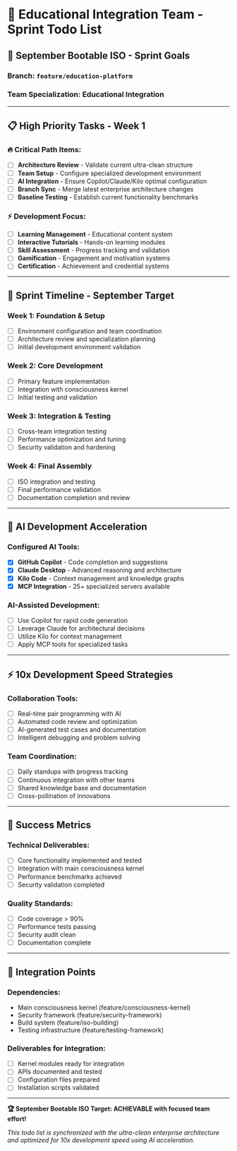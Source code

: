 # 🎯 **Educational Integration Team - Sprint Todo List**

## **🚀 September Bootable ISO - Sprint Goals**

### **Branch: `feature/education-platform`**
### **Team Specialization: Educational Integration**

---

## **📋 High Priority Tasks - Week 1**

### **🔥 Critical Path Items:**
- [ ] **Architecture Review** - Validate current ultra-clean structure
- [ ] **Team Setup** - Configure specialized development environment
- [ ] **AI Integration** - Ensure Copilot/Claude/Kilo optimal configuration
- [ ] **Branch Sync** - Merge latest enterprise architecture changes
- [ ] **Baseline Testing** - Establish current functionality benchmarks

### **⚡ Development Focus:**
- [ ] **Learning Management** - Educational content system
- [ ] **Interactive Tutorials** - Hands-on learning modules
- [ ] **Skill Assessment** - Progress tracking and validation
- [ ] **Gamification** - Engagement and motivation systems
- [ ] **Certification** - Achievement and credential systems

---

## **📅 Sprint Timeline - September Target**

### **Week 1: Foundation & Setup**
- [ ] Environment configuration and team coordination
- [ ] Architecture review and specialization planning
- [ ] Initial development environment validation

### **Week 2: Core Development**
- [ ] Primary feature implementation
- [ ] Integration with consciousness kernel
- [ ] Initial testing and validation

### **Week 3: Integration & Testing**
- [ ] Cross-team integration testing
- [ ] Performance optimization and tuning
- [ ] Security validation and hardening

### **Week 4: Final Assembly**
- [ ] ISO integration and testing
- [ ] Final performance validation
- [ ] Documentation completion and review

---

## **🤖 AI Development Acceleration**

### **Configured AI Tools:**
- [x] **GitHub Copilot** - Code completion and suggestions
- [x] **Claude Desktop** - Advanced reasoning and architecture
- [x] **Kilo Code** - Context management and knowledge graphs
- [x] **MCP Integration** - 25+ specialized servers available

### **AI-Assisted Development:**
- [ ] Use Copilot for rapid code generation
- [ ] Leverage Claude for architectural decisions
- [ ] Utilize Kilo for context management
- [ ] Apply MCP tools for specialized tasks

---

## **⚡ 10x Development Speed Strategies**

### **Collaboration Tools:**
- [ ] Real-time pair programming with AI
- [ ] Automated code review and optimization
- [ ] AI-generated test cases and documentation
- [ ] Intelligent debugging and problem solving

### **Team Coordination:**
- [ ] Daily standups with progress tracking
- [ ] Continuous integration with other teams
- [ ] Shared knowledge base and documentation
- [ ] Cross-pollination of innovations

---

## **🎯 Success Metrics**

### **Technical Deliverables:**
- [ ] Core functionality implemented and tested
- [ ] Integration with main consciousness kernel
- [ ] Performance benchmarks achieved
- [ ] Security validation completed

### **Quality Standards:**
- [ ] Code coverage > 90%
- [ ] Performance tests passing
- [ ] Security audit clean
- [ ] Documentation complete

---

## **🔗 Integration Points**

### **Dependencies:**
- Main consciousness kernel (feature/consciousness-kernel)
- Security framework (feature/security-framework)
- Build system (feature/iso-building)
- Testing infrastructure (feature/testing-framework)

### **Deliverables for Integration:**
- [ ] Kernel modules ready for integration
- [ ] APIs documented and tested
- [ ] Configuration files prepared
- [ ] Installation scripts validated

---

**🏆 September Bootable ISO Target: ACHIEVABLE with focused team effort!**

*This todo list is synchronized with the ultra-clean enterprise architecture and optimized for 10x development speed using AI acceleration.*
